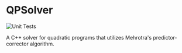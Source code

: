 # QPSolver

![Unit Tests](https://github.com/govindchari/QPSolver/actions/workflows/unit_tests.yml/badge.svg)


A C++ solver for quadratic programs that utilizes Mehrotra's predictor-corrector algorithm.
